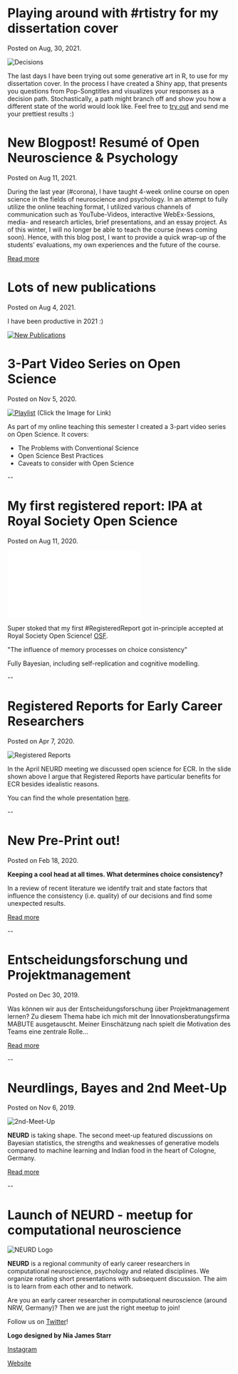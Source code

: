 # Playing around with #rtistry for my dissertation cover
Posted on Aug, 30, 2021.

![Decisions](/files/images/decision_trees.jpg)

The last days I have been trying out some generative art in R, to use for my dissertation cover. In the process I have created a Shiny app, that presents you questions from Pop-Songtitles and visualizes your responses as a decision path. Stochastically, a path might branch off and show you how a different state of the world would look like. Feel free to [try out](https://fjnitsch.shinyapps.io/DecisionArt/) and send me your prettiest results :)


# New Blogpost! Resumé of Open Neuroscience & Psychology
Posted on Aug 11, 2021.

During the last year (#corona), I have taught 4-week online course on open science in the fields of neuroscience and psychology. In an attempt to fully utilize the online teaching format, I utilized various channels of communication such as YouTube-Videos, interactive WebEx-Sessions, media- and research articles, brief presentations, and an essay project. As of this winter, I will no longer be able to teach the course (news coming soon). Hence, with this blog post, I want to provide a quick wrap-up of the students’ evaluations, my own experiences and the future of the course.

[Read more](/pages/blogposts/OpenScieCourseEval.html)

# Lots of new publications
Posted on Aug 4, 2021.

I have been productive in 2021 :)

[![New Publications](/files/images/New_Publications.png)](https://fjnitsch.github.io/pages/publications.html)

# 3-Part Video Series on Open Science
Posted on Nov 5, 2020.

[![Playlist](/files/images/VideoThumbnail.jpg)](https://www.youtube.com/playlist?list=PLA4sf7DGYk9kjMwpVCk3cfIHZi33JBC51)
(Click the Image for Link)

As part of my online teaching this semester I created a
3-part video series on Open Science. It covers:

- The Problems with Conventional Science
- Open Science Best Practices
- Caveats to consider with Open Science

--

# My first registered report: IPA at Royal Society Open Science
Posted on Aug 11, 2020.

![Registered Reports](/files/images/RsosPubFig.pdf)

Super stoked that my first #RegisteredReport got in-principle accepted at Royal Society Open Science!
[OSF](https://osf.io/akgt9/).

"The influence of memory processes on choice consistency"

Fully Bayesian, including self-replication and cognitive modelling.

--

# Registered Reports for Early Career Researchers
Posted on Apr 7, 2020.

![Registered Reports](/files/images/RR-Benefits.jpg)

In the April NEURD meeting we discussed open science for ECR.
In the slide shown above I argue that Registered Reports have
particular benefits for ECR besides idealistic reasons.

You can find the whole presentation [here](https://fjnitsch.github.io/pages/resources.html).

--

# New Pre-Print out!
Posted on Feb 18, 2020.

**Keeping a cool head at all times. What determines choice consistency?**

In a review of recent literature we identify trait and state factors that
influence the consistency (i.e. quality) of our decisions and find
some unexpected results.

[Read more](https://psyarxiv.com/etyhx)

--

# Entscheidungsforschung und Projektmanagement
Posted on Dec 30, 2019.

Was können wir aus der Entscheidungsforschung über Projektmanagement lernen? Zu diesem Thema habe ich mich mit der Innovationsberatungsfirma MABUTE ausgetauscht. Meiner Einschätzung nach spielt die Motivation des Teams eine zentrale Rolle...

[Read more](https://www.mabute.com/interview-felix-nitsch/?fbclid=IwAR187O4LUzunDlg94K9SKb6DeTsnMuOq9uwn4Mc_3_CP5OPWNF4D7Ef2kpc)

--

# Neurdlings, Bayes and 2nd Meet-Up
Posted on Nov 6, 2019.

![2nd-Meet-Up](/files/images/Felix-at-NEURD.jpeg)

**NEURD** is taking shape. The second meet-up featured discussions on Bayesian statistics, the strengths and weaknesses of generative models compared to machine learning and Indian food in the heart of Cologne, Germany.

[Read more](/pages/blogposts/NEURD_061119.md)

--

# Launch of NEURD - meetup for computational neuroscience

![NEURD Logo](/files/images/NEURD-logo.png)

**NEURD** is a regional community of early career researchers in computational neuroscience, psychology and related disciplines. We organize rotating short presentations with subsequent discussion. The aim is to learn from each other and to network.

Are you an early career researcher in computational neuroscience (around NRW, Germany)?
Then we are just the right meetup to join!

Follow us on [Twitter](https://twitter.com/__neurd__)!

**Logo designed by Nia James Starr**

[Instagram](https://www.instagram.com/littlestarrdust/)

[Website](http://littleniak.com)